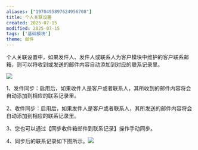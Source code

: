 ```yaml
---
aliases: ["1970495897624956708"]
title: 个人关联设置
created: 2025-07-15
modified: 2025-07-15
tags: ['基础模块']
theme: 邮件
---
```


个人关联设置中，如果发件人、发件人或联系人为客户模块中维护的客户联系邮箱，则可以将收到或发送的邮件内容自动添加到对应的联系记录里。

![](cfcec65e70d4d6ddec80cf2a94f207bb.jpg)

1、发件同步：启用后，如果收件人是客户或者联系人，其所收到的邮件内容将会自动添加到相应的联系记录里。

2、收件同步：启用后，如果发件人是客户或者联系人，其所发送的邮件内容将会自动添加到相应的联系记录里。

3、您也可以通过【同步收件箱邮件到联系记录】操作手动同步。

4、同步后的联系记录如下图所示。![](2b183d51562c988b554610dd4eaa9baf.jpg)
